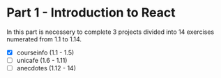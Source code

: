 # Part 1 - Introduction to React

In this part is necessery to complete 3 projects divided into 14 exercises numerated from 1.1 to 1.14.

- [x] courseinfo (1.1 - 1.5)
- [ ] unicafe (1.6 - 1.11)
- [ ] anecdotes (1.12 - 14)

